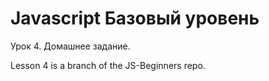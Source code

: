 Javascript Базовый уровень
==========================

Урок 4. Домашнее задание.

Lesson 4 is a branch of the JS-Beginners repo.
